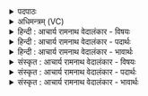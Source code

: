 <details><summary>पदपाठः</summary>

कः꣢। ते꣣। जामिः꣢। ज꣡ना꣢꣯नाम्। अ꣡ग्ने꣢꣯। कः। दाश्व꣣ध्वरः। दा꣣शु꣢। अ꣣ध्वरः। कः꣢। ह꣣। क꣡स्मि꣢꣯न्। अ꣣सि। श्रितः꣢। १५३५।
</details>

<details><summary>अधिमन्त्रम् (VC)</summary>

- अग्निः
- गोतमो राहूगणः
- गायत्री
- षड्जः
</details>

<details><summary>हिन्दी : आचार्य रामनाथ वेदालंकार - विषयः</summary>

प्रथम मन्त्र में परमात्मा के विषय में प्रश्न उठाये गये हैं।
</details>

<details><summary>हिन्दी : आचार्य रामनाथ वेदालंकार - पदार्थः</summary>

पदार्थान्वयभाषाः -  हे (अग्ने) जगन्नायक परमेश्वर ! (जनानाम्) उत्पन्न मनुष्यों के मध्य (कः ते जामिः) कौन तेरा सहायक बन्धु है ? अर्थात् कोई नहीं है। (कः) मनुष्यों के मध्य कौन ऐसा है (दाश्वध्वरः) जिसका यज्ञ तेरे लिए कुछ फल देनेवाला हो ? अर्थात् कोई नहीं है, क्योंकि सब लोग अपने ही लाभ के लिए यज्ञ करते हैं, तेरे लाभ के लिए नहीं। (कः ह) तू कौन है ? (कस्मिन् श्रितः असि) किसके आश्रित है ? अन्तिम दोनों प्रश्नों का उत्तर है—तू (कः ह) निश्चय ही कमनीय, सबसे आगे बढ़ा हुआ और सुखस्वरूप है। (कस्मिन् असि श्रितः) भला किसके आश्रित हो सकता है, अर्थात् किसी के नहीं, क्योंकि तू आत्मनिर्भर है ॥१॥ यहाँ काकु वक्रोक्ति अलङ्कार है, तृतीय प्रश्न में श्लेष है। अथवा यह मन्त्र जिसमें उत्तर छिपा हुआ है, ऐसी पहेली है ॥१॥
</details>

<details><summary>हिन्दी : आचार्य रामनाथ वेदालंकार - भावार्थः</summary>

भावार्थभाषाः -  सबसे महान् परमेश्वर जगत् के सञ्चालन के लिए किसी सहायक बन्धु की या किसी आश्रयदाता की अपेक्षा नहीं करता। न ही किसी के किसी भी कार्य से अपना लाभ चाहता है ॥१॥
</details>

<details><summary>संस्कृत : आचार्य रामनाथ वेदालंकार - विषयः</summary>

तत्रादौ परमात्मविषये प्रश्नानुत्थापयति।
</details>

<details><summary>संस्कृत : आचार्य रामनाथ वेदालंकार - पदार्थः</summary>

पदार्थान्वयभाषाः -  हे (अग्ने) जगन्नायक परमेश ! (जनानाम्) जातानां मानवानां मध्ये (कः ते जामिः) कस्तव बन्धुः सहायकः अस्ति, इति काकुः, न कोऽपीत्यर्थः। (कः) जनानां मध्ये कः (दाश्वध्वरः) दाशुः तुभ्यं फलप्रदः अध्वरः यज्ञः यस्य तादृशः अस्ति ? अत्रापि काकुः, न कोऽपीत्यर्थः। यतः सर्वे स्वलाभायैव यज्ञं कुर्वन्ति, न त्वल्लाभाय। (कः ह) त्वं कोऽसि खलु ? (कस्मिन् श्रितः असि) कस्मिन् आश्रितो विद्यसे ? अन्त्ययोः प्रश्नयोरुत्तरमप्यत्रैवान्तर्निहितम् त्वम् (कः) कमनीयः, सर्वातिक्रान्तः, सुखस्वरूपश्च असि, इति। [कः कमनो वा क्रमणो वा सुखो वा। निरु० १०।२३।] किञ्च, कस्मिन्नसि श्रितः इति काकुः। न कस्मिन्नपीत्यर्थः, आत्मनिर्भरत्वात् ॥१॥२ अत्र काकुवक्रोक्तिरलङ्कारः, तृतीये प्रश्ने च श्लेषः। यद्वा मन्त्रोऽयं गूढोत्तररूपा प्रहेलिका ॥१॥
</details>

<details><summary>संस्कृत : आचार्य रामनाथ वेदालंकार - भावार्थः</summary>

भावार्थभाषाः -  सर्वेभ्यो महान् परमेश्वरो जगत्सञ्चालनाय कमपि सहायकं बन्धुं कमप्याश्रयदातारं वा नापेक्षते। नापि च कस्यापि केनापि कार्येण स्वकीयं लाभमीहते ॥१॥
</details>